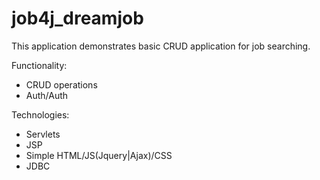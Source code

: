 # job4j_dreamjob
This application demonstrates basic CRUD application for job searching.

Functionality:
* CRUD operations
* Auth/Auth

Technologies:
* Servlets
* JSP
* Simple HTML/JS(Jquery|Ajax)/CSS
* JDBC
